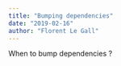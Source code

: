 ```yaml
---
title: "Bumping dependencies"
date: "2019-02-16"
author: "Florent Le Gall"
---
```


When to bump dependencies ?

